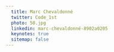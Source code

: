 ```yaml
---
  title: Marc Chevaldonné
  twitter: Code_1st
  photo: 50.jpg
  linkedin: marc-chevaldonné-8902a0205
  keynotes: true
  sitemap: false
---
```


